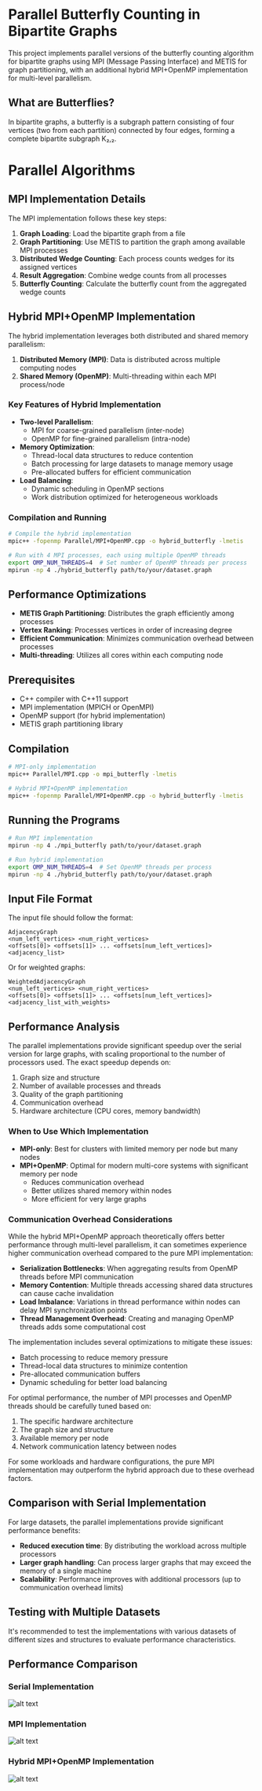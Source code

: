 # Parallel Butterfly Counting in Bipartite Graphs

This project implements parallel versions of the butterfly counting algorithm for bipartite graphs using MPI (Message Passing Interface) and METIS for graph partitioning, with an additional hybrid MPI+OpenMP implementation for multi-level parallelism.

## What are Butterflies?

In bipartite graphs, a butterfly is a subgraph pattern consisting of four vertices (two from each partition) connected by four edges, forming a complete bipartite subgraph K₂,₂.

# Parallel Algorithms
## MPI Implementation Details

The MPI implementation follows these key steps:

1. **Graph Loading**: Load the bipartite graph from a file
2. **Graph Partitioning**: Use METIS to partition the graph among available MPI processes
3. **Distributed Wedge Counting**: Each process counts wedges for its assigned vertices
4. **Result Aggregation**: Combine wedge counts from all processes
5. **Butterfly Counting**: Calculate the butterfly count from the aggregated wedge counts

## Hybrid MPI+OpenMP Implementation

The hybrid implementation leverages both distributed and shared memory parallelism:

1. **Distributed Memory (MPI)**: Data is distributed across multiple computing nodes
2. **Shared Memory (OpenMP)**: Multi-threading within each MPI process/node

### Key Features of Hybrid Implementation

- **Two-level Parallelism**:
  - MPI for coarse-grained parallelism (inter-node)
  - OpenMP for fine-grained parallelism (intra-node)
- **Memory Optimization**:
  - Thread-local data structures to reduce contention
  - Batch processing for large datasets to manage memory usage
  - Pre-allocated buffers for efficient communication
- **Load Balancing**:
  - Dynamic scheduling in OpenMP sections
  - Work distribution optimized for heterogeneous workloads

### Compilation and Running

```bash
# Compile the hybrid implementation
mpic++ -fopenmp Parallel/MPI+OpenMP.cpp -o hybrid_butterfly -lmetis

# Run with 4 MPI processes, each using multiple OpenMP threads
export OMP_NUM_THREADS=4  # Set number of OpenMP threads per process
mpirun -np 4 ./hybrid_butterfly path/to/your/dataset.graph
```

## Performance Optimizations

- **METIS Graph Partitioning**: Distributes the graph efficiently among processes
- **Vertex Ranking**: Processes vertices in order of increasing degree
- **Efficient Communication**: Minimizes communication overhead between processes
- **Multi-threading**: Utilizes all cores within each computing node

## Prerequisites

- C++ compiler with C++11 support
- MPI implementation (MPICH or OpenMPI)
- OpenMP support (for hybrid implementation)
- METIS graph partitioning library

## Compilation

```bash
# MPI-only implementation
mpic++ Parallel/MPI.cpp -o mpi_butterfly -lmetis

# Hybrid MPI+OpenMP implementation
mpic++ -fopenmp Parallel/MPI+OpenMP.cpp -o hybrid_butterfly -lmetis
```

## Running the Programs

```bash
# Run MPI implementation
mpirun -np 4 ./mpi_butterfly path/to/your/dataset.graph

# Run hybrid implementation
export OMP_NUM_THREADS=4  # Set OpenMP threads per process
mpirun -np 4 ./hybrid_butterfly path/to/your/dataset.graph
```

## Input File Format

The input file should follow the format:
```
AdjacencyGraph
<num_left_vertices> <num_right_vertices>
<offsets[0]> <offsets[1]> ... <offsets[num_left_vertices]>
<adjacency_list>
```

Or for weighted graphs:
```
WeightedAdjacencyGraph
<num_left_vertices> <num_right_vertices>
<offsets[0]> <offsets[1]> ... <offsets[num_left_vertices]>
<adjacency_list_with_weights>
```

## Performance Analysis

The parallel implementations provide significant speedup over the serial version for large graphs, with scaling proportional to the number of processors used. The exact speedup depends on:

1. Graph size and structure
2. Number of available processes and threads
3. Quality of the graph partitioning
4. Communication overhead
5. Hardware architecture (CPU cores, memory bandwidth)

### When to Use Which Implementation

- **MPI-only**: Best for clusters with limited memory per node but many nodes
- **MPI+OpenMP**: Optimal for modern multi-core systems with significant memory per node
  - Reduces communication overhead
  - Better utilizes shared memory within nodes
  - More efficient for very large graphs

### Communication Overhead Considerations

While the hybrid MPI+OpenMP approach theoretically offers better performance through multi-level parallelism, it can sometimes experience higher communication overhead compared to the pure MPI implementation:

- **Serialization Bottlenecks**: When aggregating results from OpenMP threads before MPI communication
- **Memory Contention**: Multiple threads accessing shared data structures can cause cache invalidation
- **Load Imbalance**: Variations in thread performance within nodes can delay MPI synchronization points
- **Thread Management Overhead**: Creating and managing OpenMP threads adds some computational cost

The implementation includes several optimizations to mitigate these issues:
- Batch processing to reduce memory pressure
- Thread-local data structures to minimize contention
- Pre-allocated communication buffers
- Dynamic scheduling for better load balancing

For optimal performance, the number of MPI processes and OpenMP threads should be carefully tuned based on:
1. The specific hardware architecture
2. The graph size and structure
3. Available memory per node
4. Network communication latency between nodes

For some workloads and hardware configurations, the pure MPI implementation may outperform the hybrid approach due to these overhead factors.

## Comparison with Serial Implementation

For large datasets, the parallel implementations provide significant performance benefits:

- **Reduced execution time**: By distributing the workload across multiple processors
- **Larger graph handling**: Can process larger graphs that may exceed the memory of a single machine
- **Scalability**: Performance improves with additional processors (up to communication overhead limits)

## Testing with Multiple Datasets

It's recommended to test the implementations with various datasets of different sizes and structures to evaluate performance characteristics.

## Performance Comparison
### Serial Implementation
![alt text](images/image.png)

### MPI Implementation
![alt text](images/image-1.png)

### Hybrid MPI+OpenMP Implementation
![alt text](images/image_mpi_bipartite_100k.png)